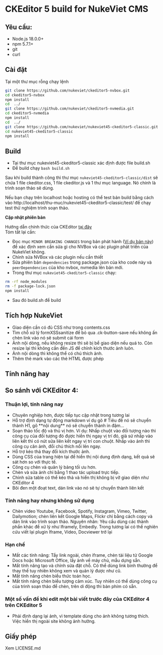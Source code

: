 # CKEditor 5 build for NukeViet CMS

## Yêu cầu:

- Node.js 18.0.0+
- npm 5.7.1+
- git
- curl

## Cài đặt

Tại một thư mục rỗng chạy lệnh

```bash
git clone https://github.com/nukeviet/ckeditor5-nvbox.git
cd ckeditor5-nvbox
npm install
cd  ../
git clone https://github.com/nukeviet/ckeditor5-nvmedia.git
cd ckeditor5-nvmedia
npm install
cd  ../
git clone https://github.com/nukeviet/nukeviet45-ckeditor5-classic.git
cd nukeviet45-ckeditor5-classic
npm install
```

## Build

- Tại thư mục nukeviet45-ckeditor5-classic xác định được file build.sh
- Để build chạy `bash build.sh`

Sau khi build thành công thì thư mục `nukeviet45-ckeditor5-classic/dist` sẽ chứa 1 file ckeditor.css, 1 file ckeditor.js và 1 thư mục language. Nó chính là trình soạn thảo sẽ dùng.

Nếu bạn chạy trên localhost hoặc hosting có thể test bản build bằng cách vào http://localhost/thu-muc/nukeviet45-ckeditor5-classic/test/ để chạy test thử nghiệm trình soạn thảo.

**Cập nhật phiên bản**

Hướng dẫn chính thức của CKEditor [tại đây](https://ckeditor.com/docs/ckeditor5/latest/updating/guides/updating-ckeditor-5.html)   
Tóm tắt lại cần:

- Đọc mục `MINOR BREAKING CHANGES` trong bản phát hành ([Ví dụ bản này](https://github.com/ckeditor/ckeditor5/releases/tag/v41.1.0)) để xác định xem cần sửa gì cho NVBox và các plugin phát triển của NukeViet không.
- Chỉnh sửa NVBox và các plugin nếu cần thiết
- Sửa phiên bản `dependencies` trong package.json của kho code này và `peerDependencies` của kho nvbox, nvmedia lên bản mới.
- Trong thư mục `nukeviet45-ckeditor5-classic` chạy: 

```bash
rm -rf node_modules
rm -f package-lock.json
npm install
```

- Sau đó build.sh để build

## Tích hợp NukeViet

- Giao diện cần có đủ CSS như trong contents.css
- Tìm chỗ xử lý formXSSsanitize để bỏ qua .ck-button-save nếu không ấn chèn link vào nó sẽ submit cái form
- Ảnh nội dòng, nếu không resize thì sẽ bị bể giao diện nếu quá to. Còn resize lại thì không cần đến JS để chỉnh kích thước ảnh luôn.
- Ảnh nội dòng thì không thể có chú thích ảnh.
- Thêm thẻ mark vào các thẻ HTML được phép

## Tính năng hay

## So sánh với CKEditor 4:

### Thuận lợi, tính năng nay

- Chuyên nghiệp hơn, được tiếp tục cập nhật trong tương lai
- Hỗ trợ định dạng tự động markdown ví dụ gõ # Tiêu đề nó sẽ chuyển thành H1, gõ \*\*nội dung\*\* nó sẽ chuyển thành in đậm...
- Soạn thảo tốc độ và thú vị hơn. Ví dụ: Nhấp chuột vào đối tượng nào thì công cụ của đối tượng đó được hiển thị ngay vị trí đó, giả sử nhấp vào liên kết thì có nút sửa liên kết ngay vị trí con chuột. Nhấp vào ảnh thì công cụ căn ảnh, đổi chú thích nổi lên ngay.
- Hỗ trợ kéo thả thay đổi kích thước ảnh.
- Dùng CSS của trang hiện tại để hiển thị nội dung định dạng, kết quả sẽ sát hơn so với thực tế.
- Công cụ chèn và quản lý bảng tối ưu hơn.
- Chèn và sửa ảnh chỉ bằng 1 thao tác upload trực tiếp.
- Chỉnh sửa table có thể kéo thả và hiển thị không bị vỡ giao diện như CKEditor 4
- Bôi đen một đoạt text, dán link vào nó sẽ tự chuyển thành liên kết

### Tính năng hay nhưng không sử dụng

- Chèn video Youtube, Facebook, Spotify, Instagram, Vimeo, Twitter, Dailymotion; chèn liên kết Google Maps, Flickr chỉ bằng cách copy và dán link vào trình soạn thảo. Nguyên nhân: Yêu cầu dùng các thành phần khác để xử lý như Iframely, Embedly. Trong tương lai có thể nghiên cứu viết lại plugin Iframe, Video, Docviewer trở lại

### Hạn chế

- Mất các tính năng: Tẩy link ngoài, chèn iframe, chèn tài liệu từ Google Docs hoặc Microsoft Office, lấy ảnh về máy chủ, mẫu dựng sẵn.
- Mất tính năng tạo và chỉnh sửa đặt chỗ. Có thể dùng link bình thường để thay thế tuy nhiên không xem và quản lý được như cũ.
- Mất tính năng chèn biểu thức toán học.
- Mất tính năng chèn biểu tượng cảm xúc. Tuy nhiên có thể dùng công cụ của trình soạn thảo để chèn, trên di động thì bàn phím có sẵn.

### Một số vấn đề khi edit một bài viết trước đây của CKEditor 4 trên CKEditor 5

- Phải định dạng lại ảnh, vì template dùng cho ảnh không tương thích. Việc hiển thị ngoài site không ảnh hưởng.

## Giấy phép

Xem LICENSE.md
